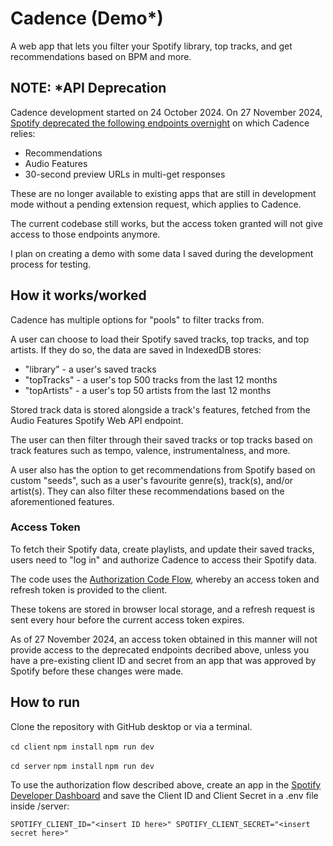 # Cadence (Demo*)

A web app that lets you filter your Spotify library, top tracks, and get recommendations based on BPM and more.

## NOTE: *API Deprecation

Cadence development started on 24 October 2024. On 27 November 2024, [Spotify deprecated the following endpoints overnight](https://developer.spotify.com/blog/2024-11-27-changes-to-the-web-api) on which Cadence relies:

- Recommendations
- Audio Features
- 30-second preview URLs in multi-get responses

These are no longer available to existing apps that are still in development mode without a pending extension request, which applies to Cadence. 

The current codebase still works, but the access token granted will not give access to those endpoints anymore.

I plan on creating a demo with some data I saved during the development process for testing.

## How it works/worked

Cadence has multiple options for "pools" to filter tracks from.

A user can choose to load their Spotify saved tracks, top tracks, and top artists. If they do so, the data are saved in IndexedDB stores: 

- "library" - a user's saved tracks
- "topTracks" - a user's top 500 tracks from the last 12 months
- "topArtists" - a user's top 50 artists from the last 12 months

Stored track data is stored alongside a track's features, fetched from the Audio Features Spotify Web API endpoint.

The user can then filter through their saved tracks or top tracks based on track features such as tempo, valence, instrumentalness, and more.

A user also has the option to get recommendations from Spotify based on custom "seeds", such as a user's favourite genre(s), track(s), and/or artist(s). They can also filter these recommendations based on the aforementioned features.

### Access Token

To fetch their Spotify data, create playlists, and update their saved tracks, users need to "log in" and authorize Cadence to access their Spotify data. 

The code uses the [Authorization Code Flow](https://developer.spotify.com/documentation/web-api/tutorials/code-flow), whereby an access token and refresh token is provided to the client.

These tokens are stored in browser local storage, and a refresh request is sent every hour before the current access token expires.

As of 27 November 2024, an access token obtained in this manner will not provide access to the deprecated endpoints decribed above, unless you have a pre-existing client ID and secret from an app that was approved by Spotify before these changes were made.

## How to run

Clone the repository with GitHub desktop or via a terminal.

`cd client`
`npm install`
`npm run dev`

`cd server`
`npm install`
`npm run dev`

To use the authorization flow described above, create an app in the [Spotify Developer Dashboard](https://developer.spotify.com/dashboard) and save the Client ID and Client Secret in a .env file inside /server:

`SPOTIFY_CLIENT_ID="<insert ID here>"
SPOTIFY_CLIENT_SECRET="<insert secret here>"`



